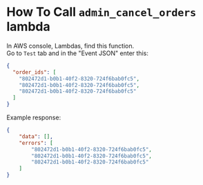 # How To Call `admin_cancel_orders` lambda

In AWS console, Lambdas, find this function.  
Go to `Test` tab and in the "Event JSON" enter this:

```json
{
  "order_ids": [
    "802472d1-b0b1-40f2-8320-724f6bab0fc5",
    "802472d1-b0b1-40f2-8320-724f6bab0fc5",
    "802472d1-b0b1-40f2-8320-724f6bab0fc5"
  ]
}
```

Example response:

```json
{
    "data": [],
    "errors": [
        "802472d1-b0b1-40f2-8320-724f6bab0fc5",
        "802472d1-b0b1-40f2-8320-724f6bab0fc5",
        "802472d1-b0b1-40f2-8320-724f6bab0fc5"
    ]
}
```

